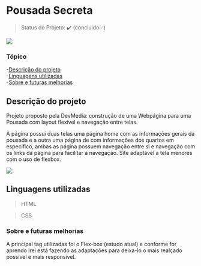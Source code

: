 # Pousada Secreta
> Status do Projeto: ✔️ (concluido✅)

<img src="./assets/inm/anm_pousada-secreta_desktop.gif">

### Tópico
-[Descrição do projeto](#descrição-do-projeto)<br>
-[Linguagens utilizadas](#liguagens-utilizadas)<br>
-[Sobre e futuras melhorias](#sobre-e-futuras-melhorias)

## Descrição do projeto
<p>Projeto proposto pela DevMedia: construção de uma Webpágina para uma Pousada com layout flexível e navegação entre telas.</p>
<p>A página possui duas telas uma página home com as informações gerais da pousada e a outra uma página de com informações dos quartos em especifico, ambas as página possuem navegação entre si e navegação com os links da página para facilitar a navegação. Site adaptável a tela menores com o uso de flexbox. </p>

<img src="./assets/inm/anm_pousada-secreta_mobile.gif">

## Linguagens utilizadas
>HTML

>CSS

### Sobre e futuras melhorias
<p>A principal tag utilizadas foi o Flex-box (estudo atual) e conforme for aprendo irei está fazendo as adaptações para deixa-lo o mais realçado possivel e mais responsivel.</p>

